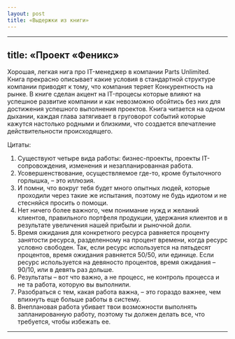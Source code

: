 ```yaml
---
layout: post
title: «Выдержки из книги»
---
```


---
title: «Проект «Феникс»
---
Хорошая, легкая нига про IT-менеджер в компании Parts Unlimited.
Книга прекрасно описывает какие условия в стандартной структуре компании приводят к тому, что компания теряет Конкурентность на рынке.
В книге сделан акцент на IT-процесы которые влияют на успешное развитие компании и как невозможно обойтись без них для достижения успешного выполнения проектов.
Книга читается на одном дыхании, каждая глава затягивает в груговорот событий которые кажутся настолько родными и близкими, что создается впечатление действительности происходящего.

Цитаты:

1. Существуют четыре вида работы: бизнес-проекты, проекты IT-сопровождения, изменения и незапланированная работа.
2. Усовершенствование, осуществляемое где-то, кроме бутылочного горлышка, – это иллюзия.
3. И помни, что вокруг тебя будет много опытных людей, которые проходили через такие же испытания, поэтому не будь идиотом и не стесняйся просить о помощи.
4. Нет ничего более важного, чем понимание нужд и желаний клиентов, правильного портфеля продукции, удержания клиентов и в результате увеличения нашей прибыли и рыночной доли.
5. Время ожидания для конкретного ресурса равняется проценту занятости ресурса, разделенному на процент времени, когда ресурс условно свободен. Так, если ресурс используется на пятьдесят процентов, время ожидания равняется 50/50, или единице. Если ресурс используется на девяносто процентов, время ожидания – 90/10, или в девять раз дольше.
6. Результаты – вот что важно, а не процесс, не контроль процесса и не та работа, которую вы выполнили.
7. Разобраться с тем, какая работа важна, – это гораздо важнее, чем впихнуть еще больше работы в систему.
8. Внеплановая работа убивает твои возможности выполнять запланированную работу, поэтому ты должен делать все, что требуется, чтобы избежать ее.

-----
